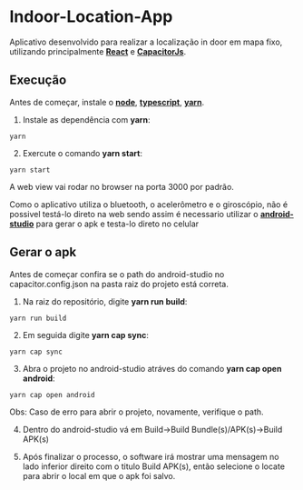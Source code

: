 # Indoor-Location-App

Aplicativo desenvolvido para realizar a localização in door em mapa fixo, utilizando principalmente [**React**](https://pt-br.reactjs.org/) e [**CapacitorJs**](https://capacitorjs.com/).

## Execução
Antes de começar, instale o [**node**](https://nodejs.org/en/), [**typescript**](https://www.npmjs.com/package/typescript), [**yarn**](https://yarnpkg.com/lang/en/).

1. Instale as dependência com **yarn**:
```
yarn
```

2. Exercute o comando **yarn start**:
```
yarn start
```
A web view vai rodar no browser na porta 3000 por padrão.

Como o aplicativo utiliza o bluetooth, o acelerômetro e o giroscópio, não é possivel testá-lo direto na web sendo assim é necessario utilizar o [**android-studio**](https://developer.android.com/studio) para gerar o apk e testa-lo direto no celular

## Gerar o apk
Antes de começar confira se o path do android-studio no capacitor.config.json na pasta raiz do projeto está correta.

1. Na raiz do repositório, digite **yarn run build**:
```
yarn run build
```
2. Em seguida digite **yarn cap sync**:
```
yarn cap sync
```
3. Abra o projeto no android-studio atráves do comando **yarn cap open android**:
```
yarn cap open android
```
Obs: Caso de erro para abrir o projeto, novamente, verifique o path.

4. Dentro do android-studio vá em Build->Build Bundle(s)/APK(s)->Build APK(s)

5. Após finalizar o processo, o software irá mostrar uma mensagem no lado inferior direito com o titulo Build APK(s), então selecione o locate para abrir o local em que o apk foi salvo.
